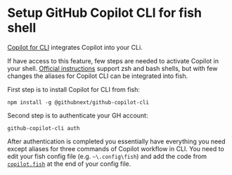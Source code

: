 # Setup GitHub Copilot CLI for fish shell

[Copilot for CLI](https://githubnext.com/projects/copilot-cli) integrates Copilot into your CLi.

If have access to this feature, few steps are needed to activate Copilot in your shell. [Official instructions](https://www.npmjs.com/package/@githubnext/github-copilot-cli#alias-convenience-commands) support zsh and bash shells, but with few changes the aliases for Copilot CLI can be integrated into fish.

First step is to install Copilot for CLI from fish:

```fish
npm install -g @githubnext/github-copilot-cli
```

Second step is to authenticate your GH account:

```
github-copilot-cli auth
```

After authentication is completed you essentially have everything you need except aliases for three commands of Copilot workflow in CLI. You need to edit your fish config file (e.g. `~\.config\fish`) and add the code from [`copilot.fish`](copilot.fish) at the end of your config file.
